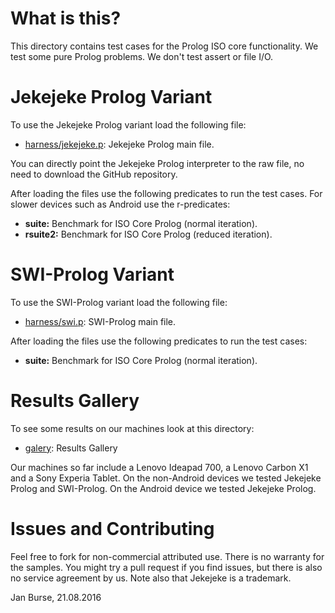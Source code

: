 # What is this?

This directory contains test cases for the Prolog ISO core
functionality. We test some pure Prolog problems. We don't
test assert or file I/O.

# Jekejeke Prolog Variant

To use the Jekejeke Prolog variant load the following file:
- [harness/jekejeke.p](http://github.com/jburse/jekejeke-samples/blob/master/jekrun/bechmark/harness/jekejeke.p):
  Jekejeke Prolog main file.

You can directly point the Jekejeke Prolog interpreter to the raw file,
no need to download the GitHub repository.

After loading the files use the following predicates to run the test
cases. For slower devices such as Android use the r-predicates:
- **suite:** Benchmark for ISO Core Prolog (normal iteration).
- **rsuite2:** Benchmark for ISO Core Prolog (reduced iteration).

# SWI-Prolog Variant

To use the SWI-Prolog variant load the following file:
- [harness/swi.p](http://github.com/jburse/jekejeke-samples/blob/master/jekrun/bechmark/harness/swi.p):
  SWI-Prolog main file.

After loading the files use the following predicates to run
the test cases:
- **suite:** Benchmark for ISO Core Prolog (normal iteration).

# Results Gallery

To see some results on our machines look at this directory:
- [galery](http://github.com/jburse/jekejeke-samples/blob/master/jekrun/bechmark/galery):
  Results Gallery

Our machines so far include a Lenovo Ideapad 700, a Lenovo Carbon X1
and a Sony Experia Tablet. On the non-Android devices we tested Jekejeke
Prolog and SWI-Prolog. On the Android device we tested Jekejeke Prolog.

# Issues and Contributing

Feel free to fork for non-commercial attributed use. There
is no warranty for the samples. You might try a pull
request if you find issues, but there is also no service
agreement by us. Note also that Jekejeke is a trademark.

Jan Burse, 21.08.2016